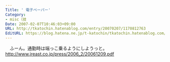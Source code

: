 ```yaml
---
Title: ' 電子ペーパー'
Category:
- misc（技
Date: 2007-02-07T10:46:03+09:00
URL: http://tkatochin.hatenablog.com/entry/20070207/1170812763
EditURL: https://blog.hatena.ne.jp/t-katochin/tkatochin.hatenablog.com/atom/entry/6653586347154755655
---
```


　ふーん。通勤時は端っこ乗るようにしようっと。
  http://www.jreast.co.jp/press/2006_2/20061209.pdf
